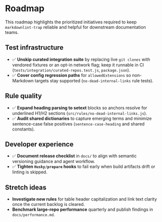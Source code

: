 # Roadmap

This roadmap highlights the prioritized initiatives required to keep `markdownlint-trap` reliable and helpful for downstream documentation teams.

## Test infrastructure

- ✅ **Unskip curated integration suite** by replacing live `git clones` with vendored fixtures or an opt-in network flag; keep it runnable in CI (`tests/integration/curated-repos.test.js`, `package.json`).
- ✅ **Cover config regression paths** for `allowedExtensions` so non-Markdown targets stay supported (`no-dead-internal-links` rule tests).

## Rule quality

- ✅ **Expand heading parsing to setext** blocks so anchors resolve for underlined H1/H2 sections (`src/rules/no-dead-internal-links.js`).
- ✅ **Audit shared dictionaries** to capture emerging terms and minimize sentence-case false positives (`sentence-case-heading` and shared constants).

## Developer experience

- ✅ **Document release checklist** in `docs/` to align with semantic versioning guidance and agent workflow.
- ✅ **Tighten `Husky/prepare` hooks** to fail early when build artifacts drift or linting is skipped.

## Stretch ideas

- **Investigate new rules** for table header capitalization and link text clarity once the current backlog is cleared.
- **Benchmark large-repo performance** quarterly and publish findings in `docs/performance.md`.
